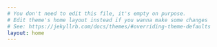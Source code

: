 ```yaml
---
# You don't need to edit this file, it's empty on purpose.
# Edit theme's home layout instead if you wanna make some changes
# See: https://jekyllrb.com/docs/themes/#overriding-theme-defaults
layout: home
---
```

<style>
    .wrapper {
        max-width: -webkit-calc(1000px - (30px * 2));
        max-width: calc(1000px - (30px * 2));
    }

    @media screen and (max-width: 800px) {
        .wrapper {
            max-width: -webkit-calc(1000px - (30px));
            max-width: calc(1000px - (30px));
        }
    }
</style>
<script type="text/javascript">
    window.cookieconsent_options = {
        "message": "This website uses cookies to ensure you get the best experience on our website",
        "dismiss": "Got it!",
        "learnMore": "More info",
        "link": null,
        "theme": "light-bottom"
    };
</script>
<script type="text/javascript" src="//cdnjs.cloudflare.com/ajax/libs/cookieconsent2/1.0.10/cookieconsent.min.js">
</script>
